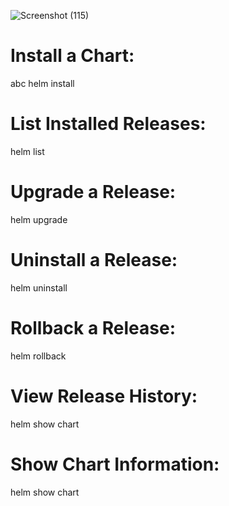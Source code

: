 ![Screenshot (115)](https://github.com/Rahulrajak1710/Helm-Project/assets/67949307/57c59c79-00fc-42fa-8c39-d3a6123c7628)
# Install a Chart:
 abc helm install<release-name><chart-name>
# List Installed Releases:
  helm list
# Upgrade a Release:
  helm upgrade <release-name> <chart-name>
# Uninstall a Release:
   helm uninstall <release-name>
# Rollback a Release:
  helm rollback <release-name> <revision-number>
# View Release History:
  helm show chart <chart-name>
# Show Chart Information:
  helm show chart <chart-name>
